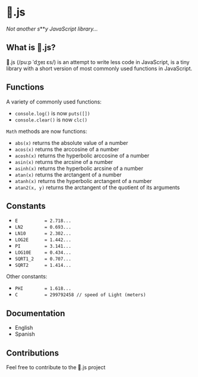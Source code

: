 # 💩.js
*Not another s****y JavaScript library...*

## What is 💩.js?
💩.js (/puːp ˈdʒeɪ ɛs/) is an attempt to write less code in JavaScript, is a tiny library with a short version of most commonly used functions in JavaScript.

## Functions
A variety of commonly used functions:
- ```console.log()``` is now ```puts([])```
- ```console.clear()``` is now ```clc()```

```Math``` methods are now functions:
- ```abs(x)``` returns the absolute value of a number
- ```acos(x)``` returns the arccosine of a number
- ```acosh(x)``` returns the hyperbolic arccosine of a number
- ```asin(x)``` returns the arcsine of a number
- ```asinh(x)``` returns the hyperbolic arcsine of a number
- ```atan(x)``` returns the arctangent of a number
- ```atanh(x)``` returns the hyperbolic arctangent of a number
- ```atan2(x, y)``` returns the arctangent of the quotient of its arguments

## Constants
- ```E 			= 2.718...```
- ```LN2 		= 0.693...```
- ```LN10 		= 2.302...```
- ```LOG2E 		= 1.442...```
- ```PI 		= 3.141...```
- ```LOG10E 	= 0.434...```
- ```SQRT1_2 	= 0.707...```
- ```SQRT2 		= 1.414...```

Other constants:
- ```PHI		= 1.618...```
- ```C			= 299792458 // speed of Light (meters)```

## Documentation
- English
- Spanish

## Contributions
Feel free to contribute to the 💩.js project